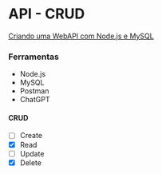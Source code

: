 # API - CRUD

[Criando uma WebAPI com Node.js e MySQL](https://www.luiztools.com.br/post/criando-uma-webapi-com-nodejs-e-mysql/)

### Ferramentas
+ Node.js
+ MySQL
+ Postman
+ ChatGPT

#### CRUD <br>
- [ ] Create 
- [x] Read
- [ ] Update
- [x] Delete